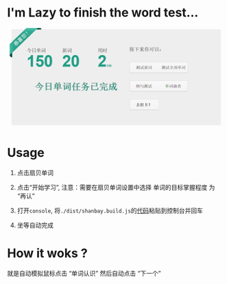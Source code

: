# I'm Lazy to finish the word test...

![shanbay](./shanbay.png)

# Usage

1. 点击扇贝单词

2. 点击“开始学习”, 注意：需要在扇贝单词设置中选择 单词的目标掌握程度 为 “再认”

3. 打开`console`, 将`./dist/shanbay.build.js`的[代码](https://github.com/HeskeyBaozi/shanbay-auto-word-test/blob/master/dist/shanbay.build.js)粘贴到控制台并回车

4. 坐等自动完成

# How it woks ?

就是自动模拟鼠标点击 “单词认识” 然后自动点击 “下一个”